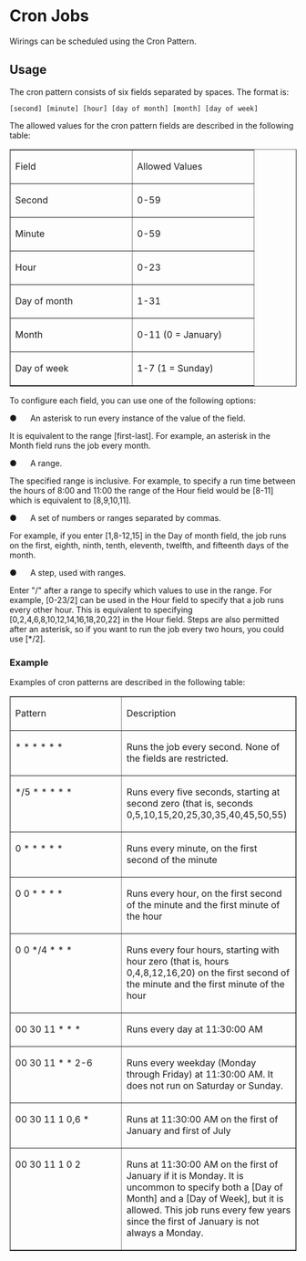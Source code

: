 
# Cron Jobs

Wirings can be scheduled using the Cron Pattern.

## Usage

The cron pattern consists of six fields separated by spaces. The format is:

    [second] [minute] [hour] [day of month] [month] [day of week]
    
    
The allowed values for the cron pattern fields are described in the following table:

<table border="1" cellspacing="0" cellpadding="0">
	<tr>
		<td width="197" valign="top">
			<p>
				<span>Field</span>
			</p>
		</td>
		<td width="197" valign="top">
			<p>
				<span>Allowed Values</span>
			</p>
		</td>
	</tr>
	<tr>
		<td width="197" valign="top">
			<p>
				<span>Second</span>
			</p>
		</td>
		<td width="197" valign="top">
			<p>
				<span>0-59</span>
			</p>
		</td>
	</tr>
	<tr>
		<td width="197" valign="top">
			<p>
				<span>Minute</span>
			</p>
		</td>
		<td width="197" valign="top">
			<p>
				<span>0-59</span>
			</p>
		</td>
	</tr>
	<tr>
		<td width="197" valign="top">
			<p>
				<span>Hour</span>
			</p>
		</td>
		<td width="197" valign="top">
			<p>
				<span>0-23</span>
			</p>
		</td>
	</tr>
	<tr>
		<td width="197" valign="top">
			<p>
				<span>Day of month</span>
			</p>
		</td>
		<td width="197" valign="top">
			<p>
				<span>1-31</span>
			</p>
		</td>
	</tr>
	<tr>
		<td width="197" valign="top">
			<p>
				<span>Month</span>
			</p>
		</td>
		<td width="197" valign="top">
			<p>
				<span>0-11 (0 = January)</span>
			</p>
		</td>
	</tr>
	<tr style='mso-yfti-irow:6;mso-yfti-lastrow:yes'>
		<td width="197" valign="top">
			<p>
				<span>Day of week</span>
			</p>
		</td>
		<td width="197" valign="top">
			<p>
				<span>1-7 (1 = Sunday)</span>
			</p>
		</td>
	</tr>
</table>
<p>
	<span>To configure each field, you can use one of the following options:</span>
</p>
<p>
	<span><span>●<span>&nbsp;&nbsp;&nbsp;&nbsp;&nbsp;</span></span></span> <span>An asterisk to run every instance of the value of the field.</span>
</p>
<p>
	<span>It is equivalent to the range [first-last]. For example, an asterisk in the <span class="Object">Month</span> field runs the job every month.</span>
</p>
<p>
	<span><span>●<span>&nbsp;&nbsp;&nbsp;&nbsp;&nbsp;</span></span></span> <span>A range.</span>
</p>
<p>
	<span>The specified range is inclusive. For example, to specify a run time between the hours of</span> <span>8:00</span> <span>and</span> <span>11:00</span> <span style='mso-ansi-language: EN-US'>the range of the <span class="Object">Hour</span> field would be [8-11] which is equivalent to [8,9,10,11].</span>
</p>
<p>
	<span><span>●<span>&nbsp;&nbsp;&nbsp;&nbsp;&nbsp;</span></span></span> <span>A set of numbers or ranges separated by commas.</span>
</p>
<p>
	<span>For example, if you enter [1,8-12,15] in the <span class="Object">Day of month</span> field, the job runs on the first, eighth, ninth, tenth, eleventh, twelfth, and fifteenth days of the month.</span>
</p>
<p>
	<span><span>●<span>&nbsp;&nbsp;&nbsp;&nbsp;&nbsp;</span></span></span> <span>A step, used with ranges.</span>
</p>
<p>
	<span>Enter "/" after a range to specify which values to use in the range. For example, [0-23/2] can be used in the <span class="Object">Hour</span> field to specify that a job runs every other hour. This is equivalent to specifying [0,2,4,6,8,10,12,14,16,18,20,22] in the <span class="Object">Hour</span> field. Steps are also permitted after an asterisk, so if you want to run the job every two hours, you could use [*/2].</span>
</p>
<h3>
	<span>Example</span>
</h3>
<p>
	<span>Examples of cron patterns are described in the following table:</span>
</p>
<table border="1" cellspacing="0" cellpadding="0">
	<tr>
		<td width="295" valign="top">
			<p>
				<span>Pattern</span>
			</p>
		</td>
		<td width="295" valign="top">
			<p>
				<span>Description</span>
			</p>
		</td>
	</tr>
	<tr>
		<td width="295" valign="top">
			<p>
				<span>* * * * * *</span>
			</p>
		</td>
		<td width="295" valign="top">
			<p>
				<span>Runs the job every second. None of the fields are restricted.</span>
			</p>
		</td>
	</tr>
	<tr>
		<td width="295" valign="top">
			<p>
				<span>*/5 * * * * *</span>
			</p>
		</td>
		<td width="295" valign="top">
			<p>
				<span>Runs every five seconds, starting at second zero (that is, seconds 0,5,10,15,20,25,30,35,40,45,50,55)</span>
			</p>
		</td>
	</tr>
	<tr style='mso-yfti-irow:3;page-break-inside:avoid'>
		<td width="295" valign="top">
			<p>
				<span>0 * * * * *</span>
			</p>
		</td>
		<td width="295" valign="top">
			<p>
				<span>Runs every minute, on the first second of the minute</span>
			</p>
		</td>
	</tr>
	<tr style='mso-yfti-irow:4;page-break-inside:avoid'>
		<td width="295" valign="top">
			<p>
				<span>0 0 * * * *</span>
			</p>
		</td>
		<td width="295" valign="top">
			<p>
				<span>Runs every hour, on the first second of the minute and the first minute of the hour</span>
			</p>
		</td>
	</tr>
	<tr style='mso-yfti-irow:5;page-break-inside:avoid'>
		<td width="295" valign="top">
			<p>
				<span>0 0 */4 * * *</span>
			</p>
		</td>
		<td width="295" valign="top">
			<p>
				<span>Runs every four hours, starting with hour zero (that is, hours 0,4,8,12,16,20) on the first second of the minute and the first minute of the hour</span>
			</p>
		</td>
	</tr>
	<tr>
		<td width="295" valign="top">
			<p>
				<span>00 30 11 * * *</span>
			</p>
		</td>
		<td width="295" valign="top">
			<p>
				<span>Runs every day at</span> <span>11:30:00 AM</span>
			</p>
		</td>
	</tr>
	<tr>
		<td width="295" valign="top">
			<p>
				<span>00 30 11 * * 2-6</span>
			</p>
		</td>
		<td width="295" valign="top">
			<p>
				<span>Runs every weekday (Monday through Friday) at</span> <span>11:30:00 AM</span><span>. It does not run on Saturday or Sunday.</span>
			</p>
		</td>
	</tr>
	<tr>
		<td width="295" valign="top">
			<p>
				<span>00 30 11 1 0,6 *</span>
			</p>
		</td>
		<td width="295" valign="top">
			<p>
				<span>Runs at</span> <span>11:30:00 AM</span> <span>on the first of January and first of July</span>
			</p>
		</td>
	</tr>
	<tr>
		<td width="295" valign="top">
			<p>
				<span>00 30 11 1 0 2</span>
			</p>
		</td>
		<td width="295" valign="top">
			<p>
				<span>Runs at</span> <span>11:30:00 AM</span> <span>on the first of January if it is Monday. It is uncommon to specify both a [Day of Month] and a [Day of Week], but it is allowed. This job runs every few years since the first of January is not always a Monday.</span>
			</p>
		</td>
	</tr>
</table>


<script type="text/javascript">var disqus_shortname = 'cron-jobs';</script>

